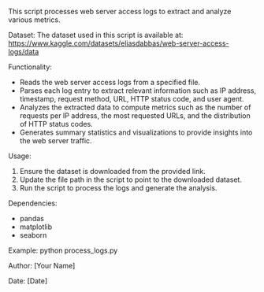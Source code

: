 This script processes web server access logs to extract and analyze various metrics.

Dataset:
The dataset used in this script is available at:
https://www.kaggle.com/datasets/eliasdabbas/web-server-access-logs/data

Functionality:
- Reads the web server access logs from a specified file.
- Parses each log entry to extract relevant information such as IP address, timestamp, request method, URL, HTTP status code, and user agent.
- Analyzes the extracted data to compute metrics such as the number of requests per IP address, the most requested URLs, and the distribution of HTTP status codes.
- Generates summary statistics and visualizations to provide insights into the web server traffic.

Usage:
1. Ensure the dataset is downloaded from the provided link.
2. Update the file path in the script to point to the downloaded dataset.
3. Run the script to process the logs and generate the analysis.

Dependencies:
- pandas
- matplotlib
- seaborn

Example:
    python process_logs.py

Author:
[Your Name]

Date:
[Date]

